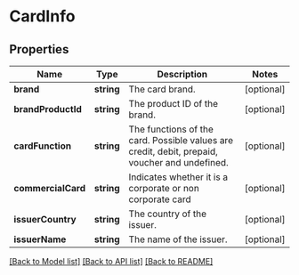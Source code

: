 # CardInfo

## Properties
Name | Type | Description | Notes
------------ | ------------- | ------------- | -------------
**brand** | **string** | The card brand. | [optional] 
**brandProductId** | **string** | The product ID of the brand. | [optional] 
**cardFunction** | **string** | The functions of the card. Possible values are credit, debit, prepaid, voucher and undefined. | [optional] 
**commercialCard** | **string** | Indicates whether it is a corporate or non corporate card | [optional] 
**issuerCountry** | **string** | The country of the issuer. | [optional] 
**issuerName** | **string** | The name of the issuer. | [optional] 

[[Back to Model list]](../README.md#documentation-for-models) [[Back to API list]](../README.md#documentation-for-api-endpoints) [[Back to README]](../README.md)


